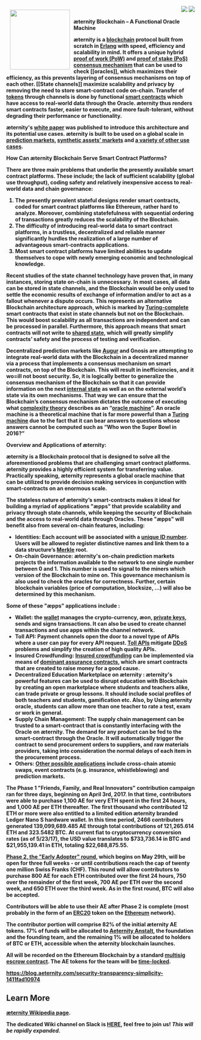 <a href="http://www.aeternity.com/"><img width="160px" src="http://www.aeternity.com/user/themes/aeon/img/aeternity_logo.png" align="left" hspace="10" vspace="10"></a>

<p align = right><a target="_blank" href="https://twitter.com/intent/tweet?original_referer=https%3A%2F%2Fabout.twitter.com%2Fresources%2Fbuttons&text=Aeternity:%20scalable%20smart%20contracts%20interfacing%20with%20real%20world%20data&tw_p=tweetbutton&url=http%3A%2F%2Fwww.aeternity.com%2F&via=aetrnty"><img src="http://s30.postimg.org/j2q6ql27h/Tweet.png"></a>
<a target="_blank" href="https://twitter.com/aetrnty"> <img src="https://s24.postimg.org/4xcf9j8xh/Follow-_Twitter.jpg?2"></a>
</p>
<b>æternity Blockchain – A Functional Oracle Machine<p>

æternity is a [blockchain](https://en.wikipedia.org/wiki/Blockchain) protocol built from scratch in [Erlang](https://en.wikipedia.org/wiki/Erlang_(programming_language)) with speed, efficiency and scalability in mind. It offers a unique hybrid [proof of work (PoW)](https://en.wikipedia.org/wiki/Proof-of-work_system) and [proof of stake (PoS)](https://en.wikipedia.org/wiki/Proof-of-stake) [consensus mechanism](https://www.ibm.com/developerworks/cloud/library/cl-blockchain-basics-intro-bluemix-trs/) that can be used to check [[oracles]], which maximizes their efficiency, as this prevents layering of consensus mechanisms on top of each other. [[State channels]] maximize scalability and privacy by removing the need to store smart-contract code on-chain. Transfer of [tokens](http://cruiserselite.co.in/downloads/btech/materials/second%20sem/4/e-com/UNIT-3.pdf) through channels is done by functional [smart contracts](https://en.wikipedia.org/wiki/Smart_contract) which have access to real-world data through the Oracle. æternity thus renders smart contracts faster, easier to execute, and more fault-tolerant, without degrading their performance or functionality.<p>

æternity's [white paper](Whitepaper_English) was published to introduce this architecture and its potential use cases. æternity is built to be used on a global scale in [prediction markets](https://en.wikipedia.org/wiki/Prediction_market), [synthetic assets’ markets](https://syntheticassets.wordpress.com/) and [a variety of other use cases](https://github.com/aeternity/wiki/wiki/Idea-Box#use-case-ideas-for-%C3%A6ternity).<p>

<b>How Can æternity Blockchain Serve Smart Contract Platforms?<p>

There are three main problems that underlie the presently available smart contract platforms. These include; the lack of sufficient scalability (global use throughput), coding safety and relatively inexpensive access to real-world data and chain governance:<p>

<ol>
<li>The presently prevalent stateful designs render smart contracts, coded for smart contract platforms like Ethereum, rather hard to analyze. Moreover, combining statefefulness with sequential ordering of transactions greatly reduces the scalability of the Blockchain.
<li>The difficulty of introducing real-world data to smart contract platforms, in a trustless, decentralized and reliable manner significantly hurdles the realization of a large number of advantageous smart-contracts applications.
<li>Most smart contract platforms have limited abilities to update themselves to cope with newly emerging economic and technological knowledge.</ol><p>

Recent studies of the state channel technology have proven that, in many instances, storing state on-chain is unnecessary. In most cases, all data can be stored in state channels, and the Blockchain would be only used to settle the economic results of exchange of information and/or to act as a fallout whenever a dispute occurs. This represents an alternative Blockchain architecture approach, which is marked by [Turing-complete](https://en.wikipedia.org/wiki/Turing_completeness) smart contracts that exist in state channels but not on the Blockchain. This would boost scalability as all transactions are independent and can be processed in parallel. Furthermore, this approach means that smart contracts will not write to [shared state](http://wiki.c2.com/?SharedStateConcurrency), which will greatly simplify contracts’ safety and the process of testing and verification.<p>

Decentralized prediction markets like [Augur](https://en.wikipedia.org/wiki/Augur_(software)) and Gnosis are attempting to integrate real-world data with the Blockchain in a decentralized manner via a process that implements a consensus mechanism on smart contracts, on top of the Blockchain. This will result in inefficiencies, and it wo=ill not boost security. So, it is logically better to generalize the consensus mechanism of the Blockchain so that it can provide information on the next [internal state](https://www.cs.nmsu.edu/~rth/cs/cs177/map/intstate.html) as well as on the external world’s state via its own mechanisms. That way we can ensure that the Blockchain’s consensus mechanism dictates the outcome of executing what [complexity theory](https://en.wikipedia.org/wiki/Computational_complexity_theory) describes as an “[oracle machine](https://en.wikipedia.org/wiki/Oracle_machine)”. An oracle machine is a theoretical machine that is far more powerful than a [Turing machine](https://en.wikipedia.org/wiki/Turing_machine) due to the fact that it can bear answers to questions whose answers cannot be computed such as “Who won the Super Bowl in 2016?”<p>

<b>Overview and Applications of æternity:<p>

æternity is a Blockchain protocol that is designed to solve all the aforementioned problems that are challenging smart contract platforms. æternity provides a highly efficient system for transferring value. Practically speaking, æternity represents a global oracle machine that can be utilized to provide decision making services in conjunction with smart-contracts on an enormous scale.<p>

The stateless nature of æternity’s smart-contracts makes it ideal for building a myriad of applications "æpps" that provide scalability and privacy through state channels, while keeping the security of Blockchain and the access to real-world data through Oracles. 
These "æpps" will benefit also from several on-chain features, including:<p>
* Identities: Each account will be associated with a [unique ID number](https://en.wikipedia.org/wiki/Universally_unique_identifier). Users will be allowed to register distinctive names and link them to a data structure’s [Merkle](https://en.wikipedia.org/wiki/Merkle_tree) root.
* On-chain Governance: æternity's on-chain prediction markets projects the information available to the network to one single number between 0 and 1. This number is used to signal to the miners which version of the Blockchain to mine on. This governance mechanism is also used to check the oracles for correctness. Further, certain blockchain variables (price of computation, blocksize, ...) will also be determined by this mechanism.

Some of these "æpps" applications include :<p>

* Wallet: the [wallet](https://en.wikipedia.org/wiki/Wallet_(software)) manages the crypto-currency, æon, [private keys](https://en.wikipedia.org/wiki/Public-key_cryptography), sends and signs transactions. It can also be used to create channel transactions and use apps within the channel network.
* Toll API: Payment channels open the door to a novel type of APIs where a user can pay for every API request. [Toll APIs](https://en.wikipedia.org/wiki/AEternity#Toll_API) mitigate [DDoS](https://en.wikipedia.org/wiki/Distributed_denial-of-service_attacks_on_root_nameservers) problems and simplify the creation of high quality APIs.
* Insured Crowdfunding: [Insured crowdfunding](https://en.m.wikipedia.org/wiki/Equity_crowdfunding#Crowdfunding_insurance) can be implemented via means of [dominant assurance contracts](https://en.wikipedia.org/wiki/Assurance_contract#Dominant_assurance_contracts), which are smart contracts that are created to raise money for a good cause.
* Decentralized Education Marketplace on æternity : æternity's powerful features can be used to disrupt education with Blockchain by creating an open marketplace where students and teachers alike, can trade private or group lessons. It should include social profiles of both teachers and students, gamification etc. Also, by Using æternity oracle, students can allow more than one teacher to rate a test, exam or work in general.
* Supply Chain Management: The supply chain management can be trusted to a smart-contract that is constantly interfacing with the Oracle on æternity. The demand for any product can be fed to the smart-contract through the Oracle. It will automatically trigger the contract to send procurement orders to suppliers, and raw materials providers, taking into consideration the normal delays of each item in the procurement process.
* Others: [Other possible applications](https://github.com/aeternity/wiki/wiki/Idea-Box#decentralized-education-marketplace-on-%C3%A6ternity) include cross-chain atomic swaps, event contracts (e.g. insurance, whistleblowing) and prediction markets. 

The Phase 1 "Friends, Family, and Real Innovators" contribution campaign ran for three days, beginning on April 3rd, 2017. In that time, contributors were able to purchase 1,100 AE for very ETH spent in the first 24 hours, and 1,000 AE per ETH thereafter. The first thousand who contributed 12 ETH or more were also entitled to a limited edition æternity branded Ledger Nano S hardware wallet. In this time period, 2466 contributers generated 139,099,689.485 AE through total contributions of 121,265.614 ETH and 323.5482 BTC. At current fiat to cryptocurrency conversion rates (as of 5/23/17), the USD value translates to $733,736.14 in BTC and $21,955,139.41 in ETH, totaling $22,688,875.55.

[Phase 2, the "Early Adopter" round](https://wallet.aeternity.com/), which begins on May 29th, will be open for three full weeks - or until contributions reach the cap of twenty one million Swiss Franks (CHF). This round will allow contributors to purchase 800 AE for each ETH contributed over the first 24 hours, 750 over the remainder of the first week, 700 AE per ETH over the second week, and 650 ETH over the third week. As in the first round, BTC will also be accepted.

Contributors will be able to use their AE after Phase 2 is complete (most probably in the form of an [ERC20](https://theethereum.wiki/w/index.php/ERC20_Token_Standard) token on the [Ethereum](https://en.wikipedia.org/wiki/Ethereum) network).

The contributor portion will comprise 82% of the initial æternity AE tokens. 17% of funds will be allocated to [Aeternity Anstalt](http://kundmachungen.li/AktuellsteNeugr%C3%BCndungen/Details?nr=FL00025283581&Firma=AETERNITY+ANSTALT&ort=Triesen&datum=11.11.2016), the foundation and the founding team, and the remaining 1% will be allocated to holders of BTC or ETH, accessible when the æternity blockchain launches. 

All will be recorded on the Ethereum Blockchain by a standard [multisig escrow contract](https://en.wikipedia.org/wiki/Multisignature). The AE tokens for the team will be [time-locked](https://www.ethereum.org/dao#time-locked-multisig).

https://blog.aeternity.com/security-transparency-simplicity-1411fad10974

## Learn More
[æternity Wikipedia page](https://en.wikipedia.org/wiki/AEternity).

The dedicated Wiki channel on Slack is [HERE](https://pacific-beach-20900.herokuapp.com/), feel free to join us!
_This will be rapidly expanded._

[Whitepaper_English]: Whitepaper_English
[Whitepaper_Korean ]: Whitepaper_Korean
[Whitepaper_Indonesia]: Whitepaper_Indonesia
[Whitepaper_French]: Whitepaper_French
[Whitepaper_Chinese]: Whitepaper_Chinese
[Whitepaper_Russian]: Whitepaper_Russian
[Whitepaper_Español]: Whitepaper_Español
[Whitepaper_Japanese]: Whitepaper_Japanese